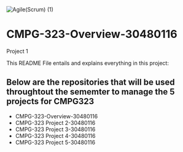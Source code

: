![Agile(Scrum) (1)](https://github.com/Sdeezy99/CMPG-323-Overview-30480116/assets/140965300/5981c305-e867-402b-8bf0-4cc11c327d1a)

# CMPG-323-Overview-30480116
Project 1

This README File entails and explains everything in this project:

## Below are the repositories that will be used throughtout the sememter to manage the 5 projects for CMPG323

- CMPG-323-Overview-30480116
- CMPG-323 Project 2-30480116
- CMPG-323 Project 3-30480116
- CMPG-323 Project 4-30480116
- CMPG-323 Project 5-30480116
  


